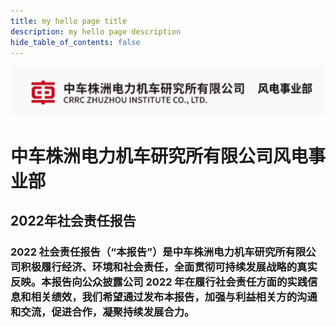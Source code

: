```yaml
---
title: my hello page title
description: my hello page description
hide_table_of_contents: false
---
```

![3D1](../../docs/img/东阳/logo_中车.png)
#                    中车株洲电力机车研究所有限公司风电事业部
## 2022年社会责任报告
### 2022 社会责任报告（“本报告”）是中车株洲电力机车研究所有限公司积极履行经济、环境和社会责任，全面贯彻可持续发展战略的真实反映。本报告向公众披露公司 2022 年在履行社会责任方面的实践信息和相关绩效，我们希望通过发布本报告，加强与利益相关方的沟通和交流，促进合作，凝聚持续发展合力。
